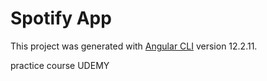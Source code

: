 # Spotify App

This project was generated with [Angular CLI](https://github.com/angular/angular-cli) version 12.2.11.

practice course UDEMY 